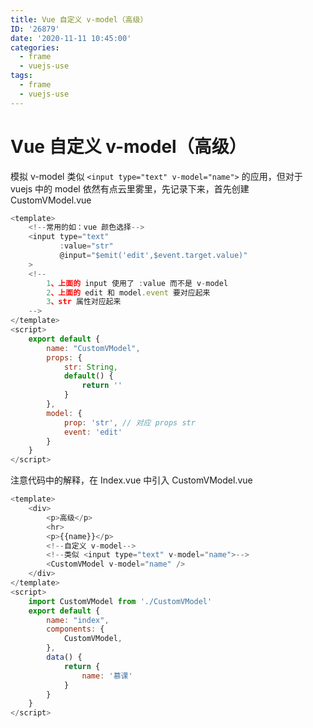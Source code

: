 ```yaml
---
title: Vue 自定义 v-model（高级）
ID: '26879'
date: '2020-11-11 10:45:00'
categories:
  - frame
  - vuejs-use
tags:
  - frame
  - vuejs-use
---
```


# Vue 自定义 v-model（高级）

模拟 v-model 类似 `<input type="text" v-model="name">` 的应用，但对于 vuejs 中的 model 依然有点云里雾里，先记录下来，首先创建 CustomVModel.vue

``` js 
<template>
    <!--常用的如：vue 颜色选择-->
    <input type="text"
           :value="str"
           @input="$emit('edit',$event.target.value)"
    >
    <!--
        1、上面的 input 使用了 :value 而不是 v-model
        2、上面的 edit 和 model.event 要对应起来
        3、str 属性对应起来
    -->
</template>
<script>
    export default {
        name: "CustomVModel",
        props: {
            str: String,
            default() {
                return ''
            }
        },
        model: {
            prop: 'str', // 对应 props str
            event: 'edit'
        }
    }
</script> 
```

注意代码中的解释，在 Index.vue 中引入 CustomVModel.vue

``` js 
<template>
    <div>
        <p>高级</p>
        <hr>
        <p>{{name}}</p>
        <!--自定义 v-model-->
        <!--类似 <input type="text" v-model="name">-->
        <CustomVModel v-model="name" />
    </div>
</template>
<script>
    import CustomVModel from './CustomVModel'
    export default {
        name: "index",
        components: {
            CustomVModel,
        },
        data() {
            return {
                name: '慕课'
            }
        }
    }
</script>
```
 
 
 
 
 
 
 
 
 
 
 
 
 
 
 
 
 
 
 
 
 
 
 
 
 
